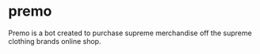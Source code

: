 # premo
Premo is a bot created to purchase supreme merchandise off the supreme clothing brands online shop.
